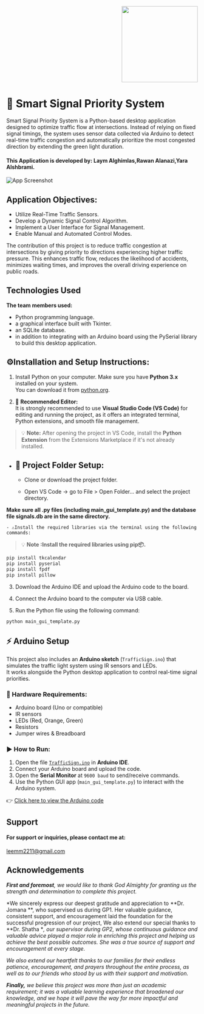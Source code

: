 <p align="right">
  <img src="https://i.imgur.com/oKa0kuq.png" width="200" />
</p>


# 🚦  Smart Signal Priority System  


Smart Signal Priority System is a Python-based desktop application designed to optimize traffic flow at intersections.
Instead of relying on fixed signal timings, the system uses sensor data collected via Arduino to detect real-time traffic congestion and automatically prioritize the most congested direction by extending the green light duration.

#### This Application is developed by: Laym Alghimlas,Rawan Alanazi,Yara Alshbrami.






![App Screenshot](https://i.imgur.com/UFJdz8B.gif)


## Application Objectives:

- Utilize Real-Time Traffic Sensors.
- Develop a Dynamic Signal Control Algorithm.
- Implement a User Interface for Signal Management.
- Enable Manual and Automated Control Modes.

The contribution of this project is to reduce traffic congestion at intersections by giving priority to directions experiencing higher traffic pressure.
This enhances traffic flow, reduces the likelihood of accidents, minimizes waiting times, and improves the overall driving experience on public roads.
##  Technologies Used

**The team members used:**
- Python programming language.
- a graphical interface built with Tkinter. 
- an SQLite database.
- in addition to integrating with an Arduino board using the PySerial library to build this desktop application.
## ⚙️Installation and Setup Instructions:

 1. Install Python on your computer.
 Make sure you have **Python 3.x** installed on your system.  
You can download it from [python.org](https://www.python.org/downloads/).


2. 🧩 **Recommended Editor:**  
It is strongly recommended to use **Visual Studio Code (VS Code)** for editing and running the project, as it offers an integrated terminal, Python extensions, and smooth file management.

> 💡 **Note:** After opening the project in VS Code, install the **Python Extension** from the Extensions Marketplace if it's not already installed.


- ## 📁 Project Folder Setup:

  - Clone or download the project folder.

  - Open VS Code → go to File > Open Folder... and select the project directory.

 **Make sure all .py files (including main_gui_template.py) and the database file signals.db are in the same directory.**

    - ⚠️Install the required libraries via the terminal using the following commands:
> 💡 **Note :Install the required libraries using pip📦.**
  ```bash
  pip install tkcalendar
  pip install pyserial
  pip install fpdf
  pip install pillow
 ```
3. Download the Arduino IDE and upload the Arduino code to the board.

4. Connect the Arduino board to the computer via USB cable.

5. Run the Python file using the following command:
```bash
python main_gui_template.py
```
## ⚡ Arduino Setup

This project also includes an **Arduino sketch** (`TrafficSign.ino`) that simulates the traffic light system using IR sensors and LEDs.  
It works alongside the Python desktop application to control real-time signal priorities.

### 🔌 Hardware Requirements:
- Arduino board (Uno or compatible)
- IR sensors
- LEDs (Red, Orange, Green)
- Resistors
- Jumper wires & Breadboard

### ▶️ How to Run:
1. Open the file [`TrafficSign.ino`](./TrafficSign.ino) in **Arduino IDE**.
2. Connect your Arduino board and upload the code.
3. Open the **Serial Monitor** at `9600 baud` to send/receive commands.
4. Use the Python GUI app (`main_gui_template.py`) to interact with the Arduino system.

👉 [Click here to view the Arduino code](./TrafficSign.ino)


## Support

#### For support or inquiries, please contact me at:
leemm2211@gmail.com

## Acknowledgements

***First and foremost**,* *we would like to thank God Almighty for granting us the strength and determination to complete this project.*

*We sincerely express our deepest gratitude and appreciation to **Dr. Jomana **, who supervised us during GP1. Her valuable guidance, consistent support, and encouragement laid the foundation for the successful progression of our project, We also extend our special thanks to **Dr. Shatha **, our supervisor during GP2, whose continuous guidance and valuable advice played a major role in enriching this project and helping us achieve the best possible outcomes. She was a true source of support and encouragement at every stage.*

*We also extend our heartfelt thanks to our families for their endless patience, encouragement, and prayers throughout the entire process, as well as to our friends who stood by us with their support and motivation.*

***Finally,*** *we believe this project was more than just an academic requirement; it was a valuable learning experience that broadened our knowledge, and we hope it will pave the way for more impactful and meaningful projects in the future.*


